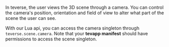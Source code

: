 In teverse, the user views the 3D scene through a camera. You can control the camera's position, orientation and field of view to alter what part of the scene the user can see.

With our Lua api, you can access the camera singleton through `teverse.scene.camera`. Note that your **tevapp manifest** should have permissions to access the scene singleton.